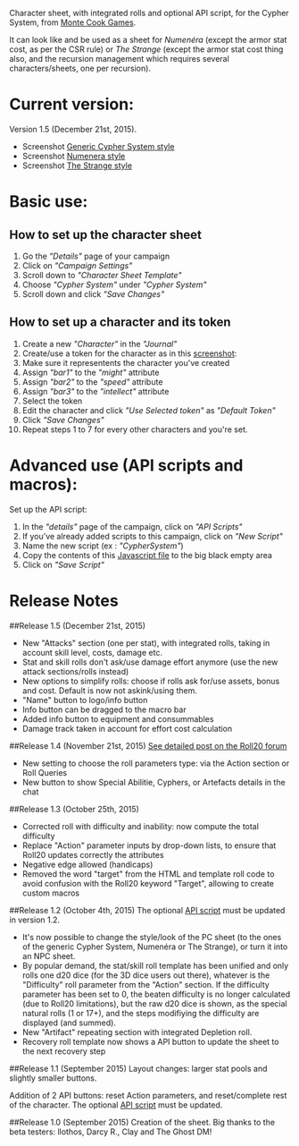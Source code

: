 Character sheet, with integrated rolls and optional API script, for the Cypher System, from [Monte Cook Games](http://www.montecookgames.com/games/).

It can look like and be used as a sheet for _Numen&eacute;ra_ (except the armor stat cost, as per the CSR rule) or _The Strange_ (except the armor stat cost thing also, and the recursion management which requires several characters/sheets, one per recursion).

# Current version:
Version 1.5 (December 21st, 2015).

* Screenshot [Generic Cypher System style](CypherSystem.png)
* Screenshot [Numenera style](CypherSystem_style_Numenera.png)
* Screenshot [The Strange style](CypherSystem_style_TheStrange.png)

# Basic use:

## How to set up the character sheet
1. Go the _"Details"_ page of your campaign
2. Click on _"Campaign Settings"_
3. Scroll down to _"Character Sheet Template"_
4. Choose _"Cypher System"_ under _"Cypher System"_
5. Scroll down and click _"Save Changes"_

## How to set up a character and its token
1. Create a new _"Character"_ in the _"Journal"_
2. Create/use a token for the character as in this [screenshot](CypherSystem_setup_the_character_token.jpg):
  1. Make sure it representents the character you've created
  2. Assign _"bar1"_ to the _"might"_ attribute
  3. Assign _"bar2"_ to the _"speed"_ attribute
  4. Assign _"bar3"_ to the _"intellect"_ attribute
3. Select the token
4. Edit the character and click _"Use Selected token"_ as _"Default Token"_
5. Click _"Save Changes"_
6. Repeat steps 1 to 7 for every other characters and you're set.

# Advanced use (API scripts and macros):
Set up the API script:

1. In the _"details"_ page of the campaign, click on _"API Scripts"_
2. If you've already added scripts to this campaign, click on _"New Script"_
3. Name the new script (ex : _"CypherSystem"_)
4. Copy the contents of this [Javascript file](https://github.com/Roll20/roll20-api-scripts/blob/master/CypherSystemSheet/cyphersystemsheet.js) to the big black empty area
5. Click on _"Save Script"_


# Release Notes

##Release 1.5 (December 21st, 2015)

* New "Attacks" section (one per stat), with integrated rolls, taking in account skill level, costs, damage etc.
* Stat and skill rolls don't ask/use damage effort anymore (use the new attack sections/rolls instead)
* New options to simplify rolls: choose if rolls ask for/use assets, bonus and cost. Default is now not askink/using them.
* "Name" button to logo/info button
* Info button can be dragged to the macro bar
* Added info button to equipment and consummables
* Damage track taken in account for effort cost calculation

##Release 1.4 (November 21st, 2015)
[See detailed post on the Roll20 forum](https://app.roll20.net/forum/post/2357046/cypher-system-core-rule-book-sheet/?pageforid=2645489#post-2645489)

* New setting to choose the roll parameters type: via the Action section or Roll Queries
* New button to show Special Abilitie, Cyphers, or Artefacts details in the chat

##Release 1.3 (October 25th, 2015)

* Corrected roll with difficulty and inability: now compute the total difficulty
* Replace "Action" parameter inputs by drop-down lists, to ensure that Roll20 updates correctly the attributes
* Negative edge allowed (handicaps)
* Removed the word "target" from the HTML and template roll code to avoid confusion with the Roll20 keyword "Target", allowing to create custom macros

##Release 1.2 (October 4th, 2015)
The optional [API script](https://github.com/Roll20/roll20-api-scripts/blob/master/CypherSystemSheet/cyphersystemsheet.js) must be updated in version 1.2.

* It's now possible to change the style/look of the PC sheet (to the ones of the generic Cypher System,  Numen&eacute;ra or The Strange), or turn it into an NPC sheet.
* By popular demand, the stat/skill roll template has been unified and only rolls one d20 dice (for the 3D dice users out there), whatever is the "Difficulty" roll parameter from the "Action" section. If the difficulty parameter has been set to 0, the beaten difficulty is no longer calculated (due to Roll20 limitations), but the raw d20 dice is shown, as the special natural rolls (1 or 17+), and the steps modifiying the difficulty are displayed (and summed).
* New "Artifact" repeating section with integrated Depletion roll.
* Recovery roll template now shows a API button to update the sheet to the next recovery step

##Release 1.1 (September 2015)
Layout changes: larger stat pools and slightly smaller buttons.

Addition of 2 API buttons: reset Action parameters, and reset/complete rest of the character.
The optional [API script](https://github.com/Roll20/roll20-api-scripts/blob/master/CypherSystemSheet/cyphersystemsheet.js) must be updated.

##Release 1.0 (September 2015)
Creation of the sheet.
Big thanks to the beta testers: llothos, Darcy R., Clay and The Ghost DM!
